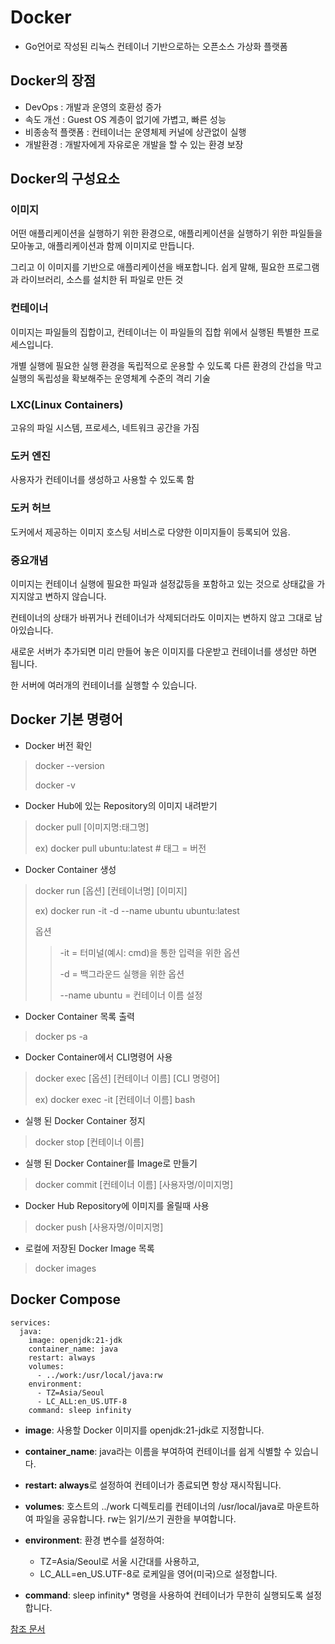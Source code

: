 # Docker
- Go언어로 작성된 리눅스 컨테이너 기반으로하는 오픈소스 가상화 플랫폼

## Docker의 장점
- DevOps : 개발과 운영의 호환성 증가
- 속도 개선 : Guest OS 계층이 없기에 가볍고, 빠른 성능
- 비종송적 플랫폼 : 컨테이너는 운영체제 커널에 상관없이 실행
- 개발환경 : 개발자에게 자유로운 개발을 할 수 있는 환경 보장

## Docker의 구성요소
### 이미지
어떤 애플리케이션을 실행하기 위한 환경으로, 애플리케이션을 실행하기 위한 파일들을 모아놓고, 애플리케이션과 함께 이미지로 만듭니다.

그리고 이 이미지를 기반으로 애플리케이션을 배포합니다. 쉽게 말해, 필요한 프로그램과 라이브러리, 소스를 설치한 뒤 파일로 만든 것

### 컨테이너
이미지는 파일들의 집합이고, 컨테이너는 이 파일들의 집합 위에서 실행된 특별한 프로세스입니다. 

개별 실행에 필요한 실행 환경을 독립적으로 운용할 수 있도록 다른 환경의 간섭을 막고 실행의 독립성을 확보해주는 운영체계 수준의 격리 기술

### LXC(Linux Containers)
고유의 파일 시스템, 프로세스, 네트워크 공간을 가짐

### 도커 엔진
사용자가 컨테이너를 생성하고 사용할 수 있도록 함

### 도커 허브
도커에서 제공하는 이미지 호스팅 서비스로 다양한 이미지들이 등록되어 있음.

### 중요개념
이미지는 컨테이너 실행에 필요한 파일과 설정값등을 포함하고 있는 것으로 상태값을 가지지않고 변하지 않습니다.

컨테이너의 상태가 바뀌거나 컨테이너가 삭제되더라도 이미지는 변하지 않고 그대로 남아있습니다.

새로운 서버가 추가되면 미리 만들어 놓은 이미지를 다운받고 컨테이너를 생성만 하면 됩니다.

한 서버에 여러개의 컨테이너를 실행할 수 있습니다.


## Docker 기본 명령어
- Docker 버전 확인
> docker --version
> 
> docker -v

- Docker Hub에 있는 Repository의 이미지 내려받기
> docker pull [이미지명:태그명]
> 
> ex) docker pull ubuntu:latest  # 태그 = 버전

- Docker Container 생성
> docker run [옵션] [컨테이너명] [이미지]
> 
> ex) docker run -it -d --name ubuntu ubuntu:latest
> 
> 옵션
 >>-it = 터미널(예시: cmd)을 통한 입력을 위한 옵션
 >>
 >>-d = 백그라운드 실행을 위한 옵션
 >>
 >>--name ubuntu = 컨테이너 이름 설정

- Docker Container 목록 출력
> docker ps -a

- Docker Container에서 CLI명령어 사용
> docker exec [옵션] [컨테이너 이름] [CLI 명령어]
>
> ex) docker exec -it [컨테이너 이름] bash

- 실행 된 Docker Container 정지
> docker stop [컨테이너 이름]

- 실행 된 Docker Container를 Image로 만들기
> docker commit [컨테이너 이름] [사용자명/이미지명]

- Docker Hub Repository에 이미지를 올릴때 사용
> docker push [사용자명/이미지명]

- 로컬에 저장된 Docker Image 목록
> docker images

## Docker Compose
    services:
      java:
        image: openjdk:21-jdk
        container_name: java
        restart: always
        volumes:
          - ../work:/usr/local/java:rw
        environment:
          - TZ=Asia/Seoul
          - LC_ALL:en_US.UTF-8
        command: sleep infinity

- **image**: 사용할 Docker 이미지를 openjdk:21-jdk로 지정합니다.

- **container_name**: java라는 이름을 부여하여 컨테이너를 쉽게 식별할 수 있습니다.

- **restart: always**로 설정하여 컨테이너가 종료되면 항상 재시작됩니다.

- **volumes**: 호스트의 ../work 디렉토리를 컨테이너의 /usr/local/java로 마운트하여 파일을 공유합니다. rw는 읽기/쓰기 권한을 부여합니다.

- **environment**: 환경 변수를 설정하여:
  - TZ=Asia/Seoul로 서울 시간대를 사용하고,
  - LC_ALL=en_US.UTF-8로 로케일을 영어(미국)으로 설정합니다.

- **command**: sleep infinity* 명령을 사용하여 컨테이너가 무한히 실행되도록 설정합니다.


[참조 문서](https://github.com/JosephBean/Docs/tree/main/docker)





